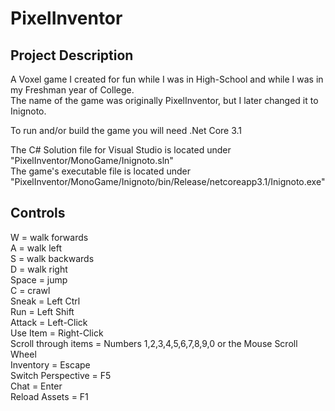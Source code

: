 <h1><b>PixelInventor</b></h1>
<div/>
  <h2>Project Description</h2>
A Voxel game I created for fun while I was in High-School and while I was in my Freshman year of College.<div/>
The name of the game was originally PixelInventor, but I later changed it to Inignoto.<div/>
  
To run and/or build the game you will need .Net Core 3.1<div/>
The C# Solution file for Visual Studio is located under "PixelInventor/MonoGame/Inignoto.sln"<div/>
The game's executable file is located under "PixelInventor/MonoGame/Inignoto/bin/Release/netcoreapp3.1/Inignoto.exe"<div/>

<h2>Controls</h2>
W = walk forwards<div/>
A = walk left<div/>
S = walk backwards<div/>
D = walk right<div/>
Space = jump<div/>
C = crawl<div/>
Sneak = Left Ctrl<div/>
Run = Left Shift<div/>
Attack = Left-Click<div/>
Use Item = Right-Click<div/>
Scroll through items = Numbers 1,2,3,4,5,6,7,8,9,0 or the Mouse Scroll Wheel<div/>
Inventory = Escape<div/>
Switch Perspective = F5<div/>
Chat = Enter<div/>
Reload Assets = F1<div/>
